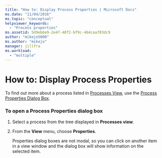 ```yaml
---
title: "How to: Display Process Properties | Microsoft Docs"
ms.date: "11/04/2016"
ms.topic: "conceptual"
helpviewer_keywords:
  - "Process properties"
ms.assetid: 5d9eb6e9-2e47-40f2-bf9c-464caa703dc9
author: "mikejo5000"
ms.author: "mikejo"
manager: jillfra
ms.workload:
  - "multiple"
---
```

# How to: Display Process Properties
To find out more about a process listed in [Processes View](../debugger/processes-view.md), use the [Process Properties Dialog Box](../debugger/process-properties-dialog-box.md).

### To open a Process Properties dialog box

1. Select a process from the tree displayed in **Processes view**.

2. From the **View** menu, choose **Properties**.

   Properties dialog boxes are not modal, so you can click on another item in a view window and the dialog box will show information on the selected item.